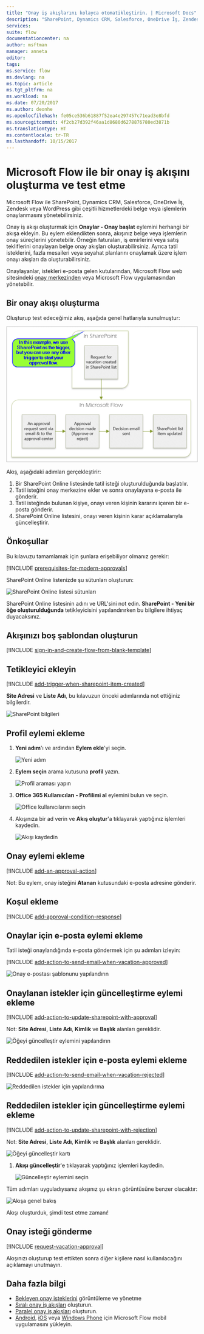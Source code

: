 ```yaml
---
title: "Onay iş akışlarını kolayca otomatikleştirin. | Microsoft Docs"
description: "SharePoint, Dynamics CRM, Salesforce, OneDrive İş, Zendesk veya WordPress ile tümleştirilen onay iş akışlarını otomatikleştirin."
services: 
suite: flow
documentationcenter: na
author: msftman
manager: anneta
editor: 
tags: 
ms.service: flow
ms.devlang: na
ms.topic: article
ms.tgt_pltfrm: na
ms.workload: na
ms.date: 07/20/2017
ms.author: deonhe
ms.openlocfilehash: fe05ce536b61887f52ea4e297457c71ead3e8bfd
ms.sourcegitcommit: 4f2cb27d392f46aa1d8680d6278876780ed3871b
ms.translationtype: HT
ms.contentlocale: tr-TR
ms.lasthandoff: 10/15/2017
---
```

# <a name="create-and-test-an-approval-workflow-with-microsoft-flow"></a>Microsoft Flow ile bir onay iş akışını oluşturma ve test etme
Microsoft Flow ile SharePoint, Dynamics CRM, Salesforce, OneDrive İş, Zendesk veya WordPress gibi çeşitli hizmetlerdeki belge veya işlemlerin onaylanmasını yönetebilirsiniz.

Onay iş akışı oluşturmak için **Onaylar - Onay başlat** eylemini herhangi bir akışa ekleyin. Bu eylem eklendikten sonra, akışınız belge veya işlemlerin onay süreçlerini yönetebilir. Örneğin faturaları, iş emirlerini veya satış tekliflerini onaylayan belge onay akışları oluşturabilirsiniz. Ayrıca tatil isteklerini, fazla mesaileri veya seyahat planlarını onaylamak üzere işlem onayı akışları da oluşturabilirsiniz.

Onaylayanlar, istekleri e-posta gelen kutularından, Microsoft Flow web sitesindeki [onay merkezinden](https://flow.microsoft.com/manage/approvals/received/) veya Microsoft Flow uygulamasından yönetebilir.

## <a name="create-an-approval-flow"></a>Bir onay akışı oluşturma
Oluşturup test edeceğimiz akış, aşağıda genel hatlarıyla sunulmuştur:

   ![Akışa genel bakış](./media/modern-approvals/create-flow-overview.png)

Akış, aşağıdaki adımları gerçekleştirir:

1. Bir SharePoint Online listesinde tatil isteği oluşturulduğunda başlatılır.
2. Tatil isteğini onay merkezine ekler ve sonra onaylayana e-posta ile gönderir.
3. Tatil isteğinde bulunan kişiye, onayı veren kişinin kararını içeren bir e-posta gönderir.
4. SharePoint Online listesini, onayı veren kişinin karar açıklamalarıyla güncelleştirir.

## <a name="prerequisites"></a>Önkoşullar
Bu kılavuzu tamamlamak için şunlara erişebiliyor olmanız gerekir:

[!INCLUDE [prerequisites-for-modern-approvals](includes/prerequisites-for-modern-approvals.md)]

SharePoint Online listenizde şu sütunları oluşturun:

   ![SharePoint Online listesi sütunları](./media/modern-approvals/sharepoint-list-fields.png)

SharePoint Online listesinin adını ve URL'sini not edin. **SharePoint - Yeni bir öğe oluşturulduğunda** tetikleyicisini yapılandırırken bu bilgilere ihtiyaç duyacaksınız.

## <a name="create-your-flow-from-the-blank-template"></a>Akışınızı boş şablondan oluşturun
[!INCLUDE [sign-in-and-create-flow-from-blank-template](includes/sign-in-and-create-flow-from-blank-template.md)]

## <a name="add-a-trigger"></a>Tetikleyici ekleyin
[!INCLUDE [add-trigger-when-sharepoint-item-created](includes/add-trigger-when-sharepoint-item-created.md)]

**Site Adresi** ve **Liste Adı**, bu kılavuzun önceki adımlarında not ettiğiniz bilgilerdir.

![SharePoint bilgileri](./media/modern-approvals/select-sharepoint-site-info.png)

## <a name="add-a-profile-action"></a>Profil eylemi ekleme
1. **Yeni adım**'ı ve ardından **Eylem ekle**'yi seçin.
   
    ![Yeni adım](./media/modern-approvals/select-sharepoint-add-action.png)
2. **Eylem seçin** arama kutusuna **profil** yazın.
   
    ![Profil araması yapın](./media/modern-approvals/search-for-profile.png)
3. **Office 365 Kullanıcıları - Profilimi al** eylemini bulun ve seçin.
   
    ![Office kullanıcılarını seçin](./media/modern-approvals/select-my-profile.png)
4. Akışınıza bir ad verin ve **Akış oluştur**'a tıklayarak yaptığınız işlemleri kaydedin.
   
    ![Akışı kaydedin](./media/modern-approvals/save.png)

## <a name="add-an-approval-action"></a>Onay eylemi ekleme
[!INCLUDE [add-an-approval-action](includes/add-an-approval-action.md)]

Not: Bu eylem, onay isteğini **Atanan** kutusundaki e-posta adresine gönderir.

## <a name="add-a-condition"></a>Koşul ekleme
[!INCLUDE [add-approval-condition-response](includes/add-approval-condition-response.md)]

## <a name="add-an-email-action-for-approvals"></a>Onaylar için e-posta eylemi ekleme
Tatil isteği onaylandığında e-posta göndermek için şu adımları izleyin:

[!INCLUDE [add-action-to-send-email-when-vacation-approved](includes/add-action-to-send-email-when-vacation-approved.md)]

   ![Onay e-postası şablonunu yapılandırın](./media/sequential-modern-approvals/yes-email-config.png)

## <a name="add-an-update-action-for-approved-requests"></a>Onaylanan istekler için güncelleştirme eylemi ekleme
[!INCLUDE [add-action-to-update-sharepoint-with-approval](includes/add-action-to-update-sharepoint-with-approval.md)]

Not: **Site Adresi**, **Liste Adı**, **Kimlik** ve **Başlık** alanları gereklidir.

![Öğeyi güncelleştir eylemini yapılandırın](./media/modern-approvals/configure-update-item.png)

## <a name="add-an-email-action-for-rejections"></a>Reddedilen istekler için e-posta eylemi ekleme
[!INCLUDE [add-action-to-send-email-when-vacation-rejected](includes/add-action-to-send-email-when-vacation-rejected.md)]

![Reddedilen istekler için yapılandırma](./media/modern-approvals/configure-rejected-email.png)

## <a name="add-update-action-for-rejected-requests"></a>Reddedilen istekler için güncelleştirme eylemi ekleme
[!INCLUDE [add-action-to-update-sharepoint-with-rejection](includes/add-action-to-update-sharepoint-with-rejection.md)]

   Not: **Site Adresi**, **Liste Adı**, **Kimlik** ve **Başlık** alanları gereklidir.

![Öğeyi güncelleştir kartı](./media/modern-approvals/configure-update-item-no.png)

1. **Akışı güncelleştir**'e tıklayarak yaptığınız işlemleri kaydedin.
   
    ![Güncelleştir eylemini seçin](./media/modern-approvals/update.png)

Tüm adımları uyguladıysanız akışınız şu ekran görüntüsüne benzer olacaktır:

![Akışa genel bakış](./media/modern-approvals/completed-flow.png)

Akışı oluşturduk, şimdi test etme zamanı!

## <a name="request-an-approval"></a>Onay isteği gönderme
[!INCLUDE [request-vacation-approval](includes/request-vacation-approval.md)]

Akışınızı oluşturup test ettikten sonra diğer kişilere nasıl kullanılacağını açıklamayı unutmayın.

## <a name="learn-more"></a>Daha fazla bilgi
* [Bekleyen onay isteklerini](approve-reject-requests.md) görüntüleme ve yönetme
* [Sıralı onay iş akışları](sequential-modern-approvals.md) oluşturun.
* [Paralel onay iş akışları](parallel-modern-approvals.md) oluşturun.
* [Android](https://aka.ms/flowmobiledocsandroid), [iOS](https://aka.ms/flowmobiledocsios) veya [Windows Phone](https://aka.ms/flowmobilewindows) için Microsoft Flow mobil uygulamasını yükleyin.

